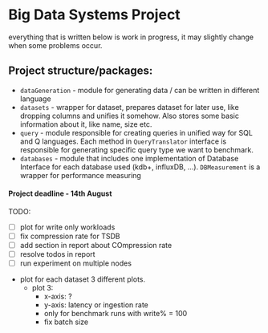 # Big Data Systems Project

everything that is written below is work in progress, it may slightly change when some problems occur.
## Project structure/packages:
- `dataGeneration` - module for generating data / can be written in different language
- `datasets` - wrapper for dataset, prepares dataset for later use, like dropping columns and unifies it somehow. Also stores some basic information about it, like name, size etc.
- `query` - module responsible for creating queries in unified way for SQL and Q languages. Each method in `QueryTranslator` interface is responsible for generating specific query type we want to benchmark.
- `databases` - module that includes one implementation of Database Interface for each database used (kdb+, influxDB, ...). `DBMeasurement` is a wrapper for performance measuring


#### Project deadline - 14th August

TODO:
- [ ] plot for write only workloads
- [ ] fix compression rate for TSDB
- [ ] add section in report about COmpression rate
- [ ] resolve todos in report
- [ ] run experiment on multiple nodes

- plot for each dataset 3 different plots.
  - plot 3:
    - x-axis: ?
    - y-axis: latency or ingestion rate
    - only for benchmark runs with write% = 100
    - fix batch size
